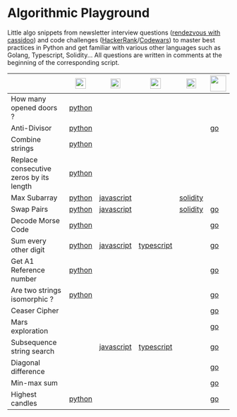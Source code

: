 # Algorithmic Playground

Little algo snippets from newsletter interview questions ([rendezvous with cassidoo](https://cassidoo.co/newsletter/)) and code challenges ([HackerRank](https://www.hackerrank.com/profile/junseraphinsuzu1)/[Codewars](https://www.codewars.com/users/szkjn)) to master best practices in Python and get familiar with various other languages such as Golang, Typescript, Solidity... All questions are written in comments at the beginning of the corresponding script.

||<img src='https://upload.wikimedia.org/wikipedia/commons/c/c3/Python-logo-notext.svg' width='24'>|<img src='https://upload.wikimedia.org/wikipedia/commons/6/6a/JavaScript-logo.png' width='22'>|<img src='https://upload.wikimedia.org/wikipedia/commons/4/4c/Typescript_logo_2020.svg' width='24'>|<img src='https://upload.wikimedia.org/wikipedia/commons/9/98/Solidity_logo.svg' width='22'>|<img src='https://go.dev/blog/go-brand/Go-Logo/PNG/Go-Logo_Aqua.png' width='36'>|
| --- | --- | --- | --- | --- | --- |
| How many opened doors ? | [python](../main/Python/how_many_opened_doors.py) | | | | |
| Anti-Divisor | [python](../main/Python/anti_divisor.py) | | | | [go](../main/Go/anti_divisor.go)|
| Combine strings | [python](../main/Python/combine_strings.py) | | | | |
| Replace consecutive zeros by its length | [python](../main/Python/replace_consecutive_zeros_by_its_length.py) | | | | |
| Max Subarray | [python](../main/Python/max_subarray.py) | [javascript](../main/JavaScript/maxSubarray.js) | | [solidity](../main/Solidity/maxSubarray.sol)| |
| Swap Pairs | [python](../main/Python/swap_pairs.py) | [javascript](../main/JavaScript/swapPairs.js) | | [solidity](../main/Solidity/swapPairs.sol)| [go](../main/Go/swap_pairs.go)
| Decode Morse Code | [python](../main/Python/decode_morse_code.py) | | | | [go](../main/Go/decode_morse_code.go)|
| Sum every other digit | [python](../main/Python/sum_every_other.py) | [javascript](../main/JavaScript/sumEveryOther.js) | [typescript](../main/TypeScript/sumEveryOther.ts) | |[go](../main/Go/sum_every_other.go)|
| Get A1 Reference number | [python](../main/Python/get_a1_ref_num.py) | | | | [go](../main/Go/get_a1_ref_num.go)|
| Are two strings isomorphic ? | [python](../main/Python/is_isomorphic.py) | | | | [go](../main/Go/is_isomorphic.go)|
| Ceaser Cipher | | | | | [go](../main/Go/ceaser_cipher.go)|
| Mars exploration | | | | | [go](../main/Go/mars_exploration.go)|
| Subsequence string search | |[javascript](../main/JavaScript/subsequenceStringSearch.js)|[typescript](../main/TypeScript/subsequenceStringSearch.ts)| | [go](../main/Go/subsequence_string_search.go)|
| Diagonal difference | | | | | [go](../main/Go/diagonal_difference.go)|
| Min-max sum | | | | | [go](../main/Go/min_max_sum.go)|
| Highest candles |[python](../main/Python/highest_candles.py)| | | | [go](../main/Go/highest_candles.go)|